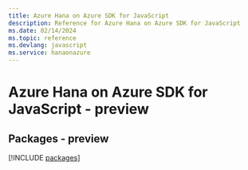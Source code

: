 ```yaml
---
title: Azure Hana on Azure SDK for JavaScript
description: Reference for Azure Hana on Azure SDK for JavaScript
ms.date: 02/14/2024
ms.topic: reference
ms.devlang: javascript
ms.service: hanaonazure
---
```

# Azure Hana on Azure SDK for JavaScript - preview
## Packages - preview
[!INCLUDE [packages](hana-on-azure-index.md)]